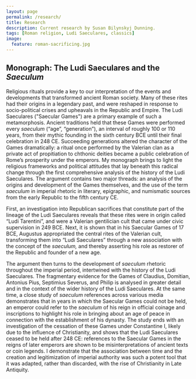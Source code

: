 ```yaml
---
layout: page
permalink: /research/
title: Research
description: Current research by Susan Bilynskyj Dunning.
tags: [Roman religion, Ludi Saeculares, classics]
image:
  feature: roman-sacrificing.jpg
---
```


## Monograph: The Ludi Saeculares and the *Saeculum*

Religious rituals provide a key to our interpretation of the events and developments that transformed ancient Roman society. Many of these rites had their origins in a legendary past, and were reshaped in response to socio-political crises and upheavals in the Republic and Empire. The Ludi Saeculares ("Saecular Games") are a primary example of such a metamorphosis. Ancient traditions held that these Games were performed every *saeculum* (“age”, “generation”), an interval of roughly 100 or 110 years, from their mythic founding in the sixth century BCE until their final celebration in 248 CE. Succeeding generations altered the character of the Games dramatically: a ritual once performed by the Valerian clan as a private act of propitiation to chthonic deities became a public celebration of Rome’s prosperity under the emperors. My monograph brings to light the religious frameworks and political attitudes that lay beneath this radical change through the first comprehensive analysis of the history of the Ludi Saeculares. The argument contains two major threads: an analysis of the origins and development of the Games themselves, and the use of the term *saeculum* in imperial rhetoric in literary, epigraphic, and numismatic sources from the early Republic to the fifth century CE.

First, an investigation into Republican sacrifices that constitute part of the lineage of the Ludi Saeculares reveals that these rites were in origin called “Ludi Tarentini”, and were a Valerian gentilician cult that came under civic supervision in 249 BCE. Next, it is shown that in his Saecular Games of 17 BCE, Augustus appropriated the central rites of the Valerian cult, transforming them into “Ludi Saeculares” through a new association with the concept of the *saeculum,* and thereby asserting his role as restorer of the Republic and founder of a new age.

The argument then turns to the development of *saeculum* rhetoric throughout the imperial period, intertwined with the history of the Ludi Saeculares. The fragmentary evidence for the Games of Claudius, Domitian, Antonius Pius, Septimius Severus, and Philip is analysed in greater detail and in the context of the wider history of the Ludi Saeculares. At the same time, a close study of *saeculum* references across various media demonstrates that in years in which the Saecular Games could not be held, an emperor could refer to the *saeculum* of his reign in official coinage and inscriptions to highlight his role in bringing about an age of peace in connection with the establishment of his dynasty. The study ends with an investigation of the cessation of these Games under Constantine I, likely due to the influence of Christianity, and shows that the Ludi Saeculares ceased to be held after 248 CE: references to the Saecular Games in the reigns of later emperors are shown to be misinterpretations of ancient texts or coin legends. I demonstrate that the association between time and the creation and legitimization of imperial authority was such a potent tool that it was adapted, rather than discarded, with the rise of Christianity in Late Antiquity.